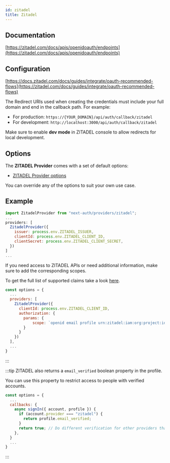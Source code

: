 ```yaml
---
id: zitadel
title: Zitadel
---
```


## Documentation

[https://zitadel.com/docs/apis/openidoauth/endpoints](https://zitadel.com/docs/apis/openidoauth/endpoints)

## Configuration

[https://docs.zitadel.com/docs/guides/integrate/oauth-recommended-flows](https://zitadel.com/docs/guides/integrate/oauth-recommended-flows)

The Redirect URIs used when creating the credentials must include your full domain and end in the callback path. For example:

- For production: `https://{YOUR_DOMAIN}/api/auth/callback/zitadel`
- For development: `http://localhost:3000/api/auth/callback/zitadel`

Make sure to enable **dev mode** in ZITADEL console to allow redirects for local development.

## Options

The **ZITADEL Provider** comes with a set of default options:

- [ZITADEL Provider options](https://github.com/nextauthjs/next-auth/blob/main/packages/next-auth/src/providers/zitadel.ts)

You can override any of the options to suit your own use case.

## Example

```js
import ZitadelProvider from "next-auth/providers/zitadel";
...
providers: [
  ZitadelProvider({
    issuer: process.env.ZITADEL_ISSUER,
    clientId: process.env.ZITADEL_CLIENT_ID,
    clientSecret: process.env.ZITADEL_CLIENT_SECRET,
  })
]
...
```

If you need access to ZITADEL APIs or need additional information, make sure to add the corresponding scopes.

To get the full list of supported claims take a look [here](https://docs.zitadel.com/docs/apis/openidoauth/endpoints).

```js
const options = {
  ...
  providers: [
    ZitadelProvider({
      clientId: process.env.ZITADEL_CLIENT_ID,
      authorization: {
        params: {
            scope: `openid email profile urn:zitadel:iam:org:project:id:${process.env.ZITADEL_PROJECT_ID}:aud`
        }
      }
    })
  ],
  ...
}
```

:::

:::tip
ZITADEL also returns a `email_verified` boolean property in the profile.

You can use this property to restrict access to people with verified accounts.

```js
const options = {
  ...
  callbacks: {
    async signIn({ account, profile }) {
      if (account.provider === "zitadel") {
        return profile.email_verified;
      }
      return true; // Do different verification for other providers that don't have `email_verified`
    },
  }
  ...
}
```

:::
